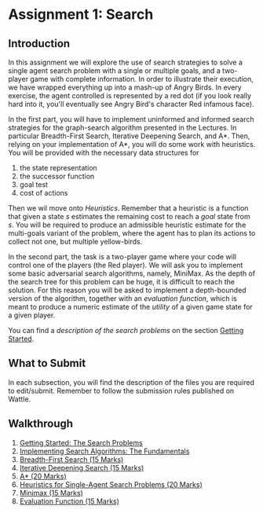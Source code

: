 # Assignment 1: Search
## Introduction

In this assignment we will explore the use of search strategies to solve a single agent search problem with a single or multiple goals, and a two-player game with complete information.
In order to illustrate their execution, we have wrapped everything up into a mash-up of Angry Birds. In every exercise, the agent controlled is represented by a red dot (if you look really 
hard into it, you'll eventually see Angry Bird's character Red infamous face).

In the first part, you will have to implement uninformed and informed search
strategies for the graph-search algorithm presented in the Lectures. In
particular Breadth-First Search, Iterative Deepening Search, and A*. Then,
relying on your implementation of A*, you will do some work with heuristics. You
will be provided with the necessary data structures for

1. the state representation
2. the successor function
3. goal test
4. cost of actions

Then we wil move onto _Heuristics_. Remember that a heuristic is a function that given a state _s_ estimates the remaining cost to reach a *goal* state from _s_. You will be required 
to produce an admissible heuristic estimate for the multi-goals variant of the problem, where the agent has to plan its actions to collect not one, but multiple yellow-birds.

In the second part, the task is a two-player game 
where your code will control one of the players (the Red player). We will ask you to implement some basic adversarial search algorithms, 
namely, MiniMax. As the depth of the search tree for this problem can be huge, it is difficult to reach the solution. For this reason you 
will be asked to implement a depth-bounded version of the algorithm, together with an _evaluation function_, which is meant to produce a numeric estimate of
the *utility* of a given game state for a given player.

You can find a *description of the search problems* on the section [Getting Started](getting_started.md).

## What to Submit

In each subsection, you will find the description of the files you are required to edit/submit. Remember to follow the submission rules published on Wattle.

## Walkthrough

1. [Getting Started: The Search Problems](getting_started.md)
2. [Implementing Search Algorithms: The Fundamentals](implementation_notes.md)
3. [Breadth-First Search (15 Marks)](breadth_first_search_exercise.md)
4. [Iterative Deepening Search (15 Marks)](ids_exercise.md)
5. [A* (20 Marks)](a_star_exercise.md)
6. [Heuristics for Single-Agent Search Problems (20 Marks)](heuristics_single_agent.md)
7. [Minimax (15 Marks)](minimax_exercise.md)
8. [Evaluation Function (15 Marks)](evaluation_function.md)
